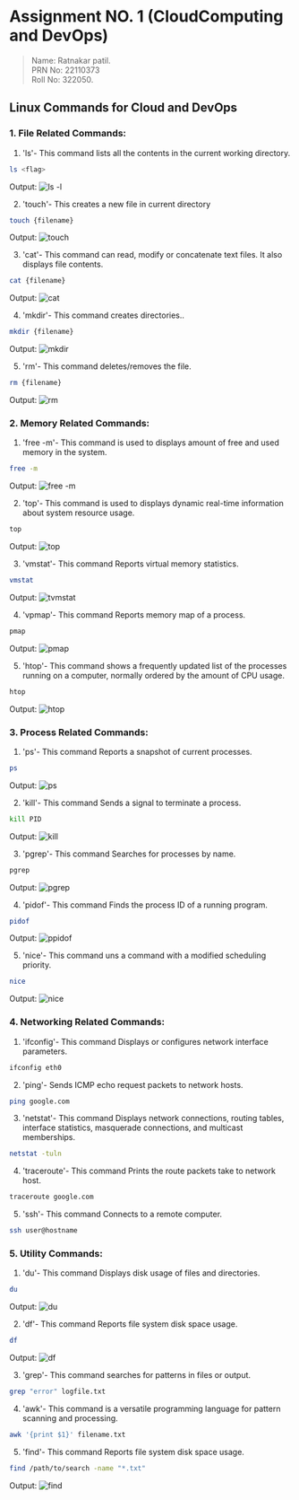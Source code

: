 # Assignment NO. 1 (CloudComputing and DevOps)

> Name: Ratnakar patil.<br> PRN No: 22110373 <br> Roll No: 322050.

## Linux Commands for Cloud and DevOps

### 1. File Related Commands:

1) 'ls'- This command lists all the contents in the current working directory.
```sh
ls <flag>
```
Output:
![ls -l](/Assg1/outputs/FileCommands/ls_Command.png)


2) 'touch'- This creates a new file in current directory
```sh
touch {filename}
```
Output:
![touch](/Assg1/outputs/FileCommands/touch.png)


3) 'cat'- This command can read, modify or concatenate text files. It also displays file contents.
```sh
cat {filename} 
```
Output:
![cat ](/Assg1/outputs/FileCommands/cat.png)


4) 'mkdir'- This command creates directories..
```sh
mkdir {filename} 
```
Output:
![mkdir ](/Assg1/outputs/FileCommands/mkdir.png)

5) 'rm'- This command deletes/removes the file.
```sh
rm {filename}
```
Output:
![rm ](/Assg1/outputs/FileCommands/rm.png)

### 2. Memory Related Commands:

1) 'free -m'- This command is used to displays amount of free and used memory in the system.
```sh
free -m
```
Output:
![free -m ](/Assg1/outputs/FileCommands/free.png)

2) 'top'- This command is used to displays dynamic real-time information about system resource usage.
```sh
top
```
Output:
![top ](/Assg1/outputs/FileCommands/top.png)

3) 'vmstat'- This command Reports virtual memory statistics.
```sh
vmstat
```
Output:
![tvmstat ](/Assg1/outputs/FileCommands/vmstat.png)

4) 'vpmap'- This command Reports memory map of a process.
```sh
pmap
```
Output:
![pmap ](/Assg1/outputs/FileCommands/pmap.png)

5) 'htop'- This command shows a frequently updated list of the processes running on a computer, normally ordered by the amount of CPU usage.
```sh
htop
```
Output:
![htop](/Assg1/outputs/FileCommands/htop.png)

### 3. Process Related Commands:

1) 'ps'- This command Reports a snapshot of current processes.
```sh
ps
```
Output:
![ps](/Assg1/outputs/FileCommands/ps.png)

2) 'kill'- This command Sends a signal to terminate a process.
```sh
kill PID

```
Output:
![kill](/Assg1/outputs/FileCommands/kill.png)

3) 'pgrep'- This command Searches for processes by name.
```sh
pgrep
```
Output:
![pgrep](/Assg1/outputs/FileCommands/pgrep.png)

4) 'pidof'- This command Finds the process ID of a running program.
```sh
pidof
```
Output:
![ppidof](/Assg1/outputs/FileCommands/pidof.png)

5) 'nice'- This command uns a command with a modified scheduling priority.
```sh
nice
```
Output:
![nice](/Assg1/outputs/FileCommands/nice.png)

### 4. Networking Related Commands:

1) 'ifconfig'- This command Displays or configures network interface parameters.
```sh
ifconfig eth0
```

2) 'ping'- Sends ICMP echo request packets to network hosts.
```sh
ping google.com
```

3) 'netstat'- This command Displays network connections, routing tables, interface statistics, masquerade connections, and multicast memberships.
```sh
netstat -tuln
```

4) 'traceroute'- This command Prints the route packets take to network host.
```sh
traceroute google.com
```

5) 'ssh'- This command Connects to a remote computer.
```sh
ssh user@hostname
```

### 5. Utility Commands:

1) 'du'- This command Displays disk usage of files and directories.
```sh
du
```
Output:
![du](/Assg1/outputs/FileCommands/du.png)

2) 'df'- This command Reports file system disk space usage.
```sh
df
```
Output:
![df](/Assg1/outputs/FileCommands/df.png)

3) 'grep'- This command searches for patterns in files or output.
```sh
grep "error" logfile.txt
```

4) 'awk'- This command is a versatile programming language for pattern scanning and processing.
```sh
awk '{print $1}' filename.txt
```

5) 'find'- This command Reports file system disk space usage.
```sh
find /path/to/search -name "*.txt"
```
Output:
![find](/Assg1/outputs/FileCommands/find.png)